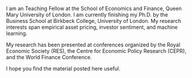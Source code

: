 I am an Teaching Fellow at the School of Economics and Finance, Queen Mary University of London. I am currently finishing my Ph.D. by the Business School at Birkbeck College, University of London. My research interests span empirical asset pricing, investor sentiment, and machine learning.

My research has been presented at conferences organized by the Royal Economic Society (RES), the Centre for Economic Policy Research (CEPR), and the World Finance Conference. 

I hope you find the material posted here useful.

<!---
ioannalachana/ioannalachana is a ✨ special ✨ repository because its `README.md` (this file) appears on your GitHub profile.
You can click the Preview link to take a look at your changes.
--->
